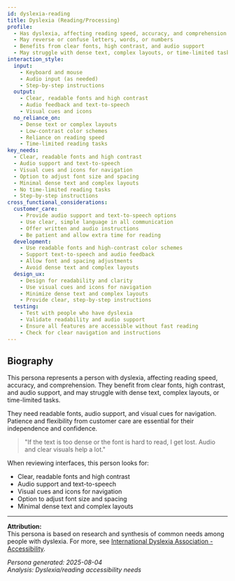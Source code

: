 ```yaml
---
id: dyslexia-reading 
title: Dyslexia (Reading/Processing)
profile:
  - Has dyslexia, affecting reading speed, accuracy, and comprehension
  - May reverse or confuse letters, words, or numbers
  - Benefits from clear fonts, high contrast, and audio support
  - May struggle with dense text, complex layouts, or time-limited tasks
interaction_style:
  input:
    - Keyboard and mouse
    - Audio input (as needed)
    - Step-by-step instructions
  output:
    - Clear, readable fonts and high contrast
    - Audio feedback and text-to-speech
    - Visual cues and icons
  no_reliance_on:
    - Dense text or complex layouts
    - Low-contrast color schemes
    - Reliance on reading speed
    - Time-limited reading tasks
key_needs:
  - Clear, readable fonts and high contrast
  - Audio support and text-to-speech
  - Visual cues and icons for navigation
  - Option to adjust font size and spacing
  - Minimal dense text and complex layouts
  - No time-limited reading tasks
  - Step-by-step instructions
cross_functional_considerations:
  customer_care:
    - Provide audio support and text-to-speech options
    - Use clear, simple language in all communication
    - Offer written and audio instructions
    - Be patient and allow extra time for reading
  development:
    - Use readable fonts and high-contrast color schemes
    - Support text-to-speech and audio feedback
    - Allow font and spacing adjustments
    - Avoid dense text and complex layouts
  design_ux:
    - Design for readability and clarity
    - Use visual cues and icons for navigation
    - Minimize dense text and complex layouts
    - Provide clear, step-by-step instructions
  testing:
    - Test with people who have dyslexia
    - Validate readability and audio support
    - Ensure all features are accessible without fast reading
    - Check for clear navigation and instructions
---
```


## Biography

This persona represents a person with dyslexia, affecting reading speed, accuracy, and comprehension. They benefit from clear fonts, high contrast, and audio support, and may struggle with dense text, complex layouts, or time-limited tasks.

They need readable fonts, audio support, and visual cues for navigation. Patience and flexibility from customer care are essential for their independence and confidence.

> "If the text is too dense or the font is hard to read, I get lost. Audio and clear visuals help a lot."

When reviewing interfaces, this person looks for:
- Clear, readable fonts and high contrast
- Audio support and text-to-speech
- Visual cues and icons for navigation
- Option to adjust font size and spacing
- Minimal dense text and complex layouts

---

**Attribution:**  
This persona is based on research and synthesis of common needs among people with dyslexia. For more, see [International Dyslexia Association - Accessibility](https://dyslexiaida.org/).

*Persona generated: 2025-08-04*  
*Analysis: Dyslexia/reading accessibility needs*
